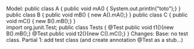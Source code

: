 Model:
public class A {
	public void mA() {	System.out.println("toto");}
}		
public class B {
	public void mB() {	new A().mA();}
}
public class C {
	public void mC() {	new B().mB();} 
}  
import org.junit.Test;
public class Tests {
	@Test
	public void t1(){new B().mB();}	
	@Test
	public void t2(){new C().mC();}
}
Changes:
Base: no test class.
Partial 1: add test class (and create annotation @Test as a stub...)